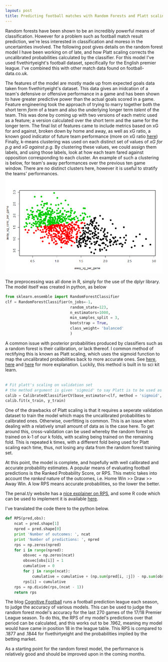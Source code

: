 ```yaml
---
layout: post
title: Predicting football matches with Random Forests and Platt scaling
---
```


Random forests have been shown to be an incredibly powerful means of classification. However for a problem such as football match result prediction, we're less interested in classification and moreso in the uncertainties involved. The following post gives details on the random forest model I have been working on of late, and how Platt scaling corrects the uncalibrated probabilities calculated by the classifier. 
For this model I've used fivethirtyeight's football dataset, specifically for the English premier league. I've combined this with other match data found on football-data.co.uk.

The features of the model are mostly made up from expected goals data taken from fivethirtyeight's dataset. This data gives an inidcation of a team's defensive or offensive performance in a game and has been shown to have greater predictive power than the actual goals scored in a game.
Feature engineering took the approach of trying to marry together both the short term *form* of a team and also the underlying longer term *talent* of the team. This was done by coming up with two versions of each metric used as a feature; a version calculated over the short term and the same for the longer term. 
The final list of features came to include metrics based on xG for and against, broken down by home and away, as well as xG ratio, a known good indicator of future team performance (more on xG ratio [here](http://11tegen11.net/2016/02/21/predicting-league-football-using-xg-and-more/)) 
Finally, k-means clustering was used on each distinct set of values of *xG for p.g* and *xG against p.g*. By clustering these values, we could assign them labels, and using those labels, look at how each team fared against opposition corresponding to each cluster. 
An example of such a clustering is below, for team's away performances over the previous ten game window. There are no distinct clusters here, however it is useful to stratify the teams' performances.
![Img1](/images/Rplot01.png "clustering")

The preprocessing was all done in R, simply for the use of the dplyr library. The model itself was created in python, as below
 
```python
from sklearn.ensemble import RandomForestClassifier
clf = RandomForestClassifier(n_jobs=-1,
                             random_state=123,
                             n_estimators=1000,
                             min_samples_split = 3,
                             bootstrap = True,
                             class_weight= 'balanced'
                             )

```
A common issue with posterior probabilities produced by classifiers such as a random forest is their calibration, or lack thereof. I common method of rectifying this is known as Platt scaling, which uses the sigmoid function to map the uncalibrated probabilities back to more accurate ones. See [here](https://en.wikipedia.org/wiki/Platt_scaling), [here](https://www.cs.cornell.edu/~caruana/niculescu.scldbst.crc.rev4.pdf) and [here](https://people.dsv.su.se/~henke/papers/bostrom08b.pdf) for more explanation.
Luckily, this method is built in to sci kit learn.

```python

# Fit platt's scaling on validation set
# the method argument is given 'sigmoid' to say Platt is to be used as scaling method
calib = CalibratedClassifierCV(base_estimator=clf, method = 'sigmoid', cv = 4)
calib.fit(x_train, y_train)
```
One of the drawbacks of Platt scaling is that it requires a seperate validation dataset to train the model which maps the uncalibrated probabilities to calibrated ones. Otherwise, overfitting is common. This is an issue when dealing with a relatively small amount of data as is the case here. To get around this, cross-validation can be used whereby the random forest is trained on k-1 of our k folds, with scaling being trained on the remaining fold. This is repeated k times, with a different fold being used for Platt scaling each time, thus, not losing any data from the random forest training set.

At this point, the model is complete, and hopefully with well calibrated and accurate probability estimates. A popular means of evaluating football predictions is the Ranked Probability Score, or RPS. This metric takes into account the *ranked* nature of the outcomes, i.e. Home Win >> Draw >> Away Win. A low RPS means accurate probabilities, so the lower the better.

The penal.t/y website has a [nice explainer on RPS](http://pena.lt/y/2013/03/21/how-accurate-are-the-ei-football-predictions/), and some R code which can be used to implement it is available [here](https://opisthokonta.net/?p=1333).

I've translated the code there to the python below.
```python
def RPS(pred,obs):
    ncat = pred.shape[1]
    npred = pred.shape[0]
    print 'Number of outcomes: ', ncat
    print 'Number of predictions: ', npred
    rps = np.zeros(npred)
    for i in range(npred):
        obsvec = np.zeros(ncat)
        obsvec[obs[i]] = 1
        cumulative = 0
        for j in range(ncat):
            cumulative = cumulative + (np.sum(pred[i, :j]) - np.sum(obsvec[:j]))**2
        rps[i] = cumulative
    rps = np.divide(rps,(ncat - 1))
    return rps

```

The blog [Cognitive Football](https://cognitivefootball.wordpress.com/rps-17-18/) runs a football prediction league each season, to judge the accuracy of various models. This can be used to judge the random forest model's accuracy for the last 270 games of the 17/18 Premier League season.
To do this, the RPS of my model's predictions over that period can be calculated, and this works out to be .1962, meaning my model would have came in position 18 in the league table. This RPS is compared to .1877 and .1844 for fivethirtyeight and the probabilities implied by the betting market.

As a starting point for the random forest model, the performance is relatively good and should be improved upon in the coming months.
